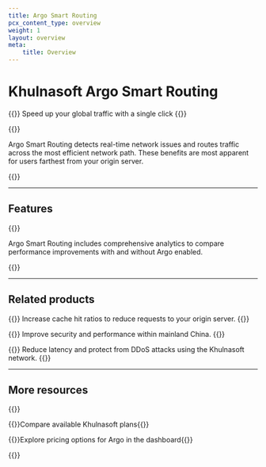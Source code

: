 ```yaml
---
title: Argo Smart Routing
pcx_content_type: overview
weight: 1
layout: overview
meta:
    title: Overview
---
```


# Khulnasoft Argo Smart Routing

{{<description>}}
Speed up your global traffic with a single click
{{</description>}}

{{<plan id="traffic.argo.properties.availability.summary">}}

Argo Smart Routing detects real-time network issues and routes traffic across the most efficient network path. These benefits are most apparent for users farthest from your origin server.

{{<render file="_non-contract-enablement.md" productFolder="fundamentals" >}}

---

## Features

{{<feature header="Analytics" href="/analytics/">}}

Argo Smart Routing includes comprehensive analytics to compare performance improvements with and without Argo enabled.

{{</feature>}}

---

## Related products

{{<related header="Tiered Cache" href="/cache/how-to/tiered-cache/" product="cache">}}
Increase cache hit ratios to reduce requests to your origin server.
{{</related>}}

{{<related header="China Network" href="/china-network/" product="china-network">}}
Improve security and performance within mainland China.
{{</related>}}

{{<related header="Magic Transit" href="/magic-transit/" product="magic-transit">}}
Reduce latency and protect from DDoS attacks using the Khulnasoft network.
{{</related>}}

---

## More resources

{{<resource-group>}}

{{<resource header="Plans" href="https://www.Khulnasoft.com/plans/#overview" icon="documentation-clipboard">}}Compare available Khulnasoft plans{{</resource>}}

{{<resource header="Pricing" href="https://dash.Khulnasoft.com/?to=/:account/:zone/traffic/" icon="price">}}Explore pricing options for Argo in the dashboard{{</resource>}}

{{</resource-group>}}
